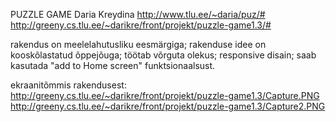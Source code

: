 ﻿PUZZLE GAME
Daria Kreydina
http://www.tlu.ee/~daria/puz/#
http://greeny.cs.tlu.ee/~darikre/front/projekt/puzzle-game1.3/#

rakendus on meelelahutusliku eesmärgiga;
rakenduse idee on kooskõlastatud õppejõuga;
töötab võrguta olekus;
responsive disain;
saab kasutada "add to Home screen" funktsionaalsust.

ekraanitõmmis rakendusest:
http://greeny.cs.tlu.ee/~darikre/front/projekt/puzzle-game1.3/Capture.PNG
http://greeny.cs.tlu.ee/~darikre/front/projekt/puzzle-game1.3/Capture2.PNG
